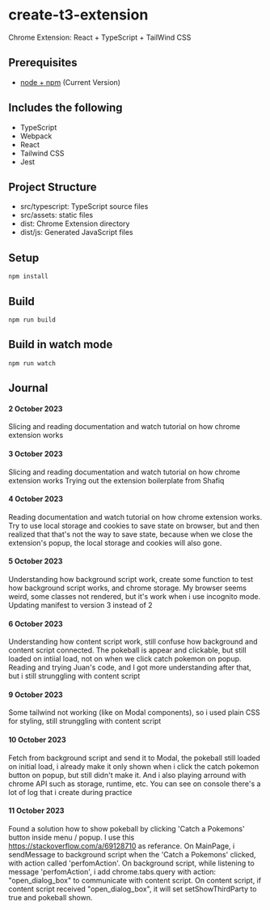 # create-t3-extension

Chrome Extension: React + TypeScript + TailWind CSS

## Prerequisites

- [node + npm](https://nodejs.org/) (Current Version)

## Includes the following

- TypeScript
- Webpack
- React
- Tailwind CSS
- Jest

## Project Structure

- src/typescript: TypeScript source files
- src/assets: static files
- dist: Chrome Extension directory
- dist/js: Generated JavaScript files

## Setup

```
npm install
```

## Build

```
npm run build
```

## Build in watch mode

```
npm run watch
```

## Journal

#### 2 October 2023

Slicing and reading documentation and watch tutorial on how chrome extension works

#### 3 October 2023

Slicing and reading documentation and watch tutorial on how chrome extension works
Trying out the extension boilerplate from Shafiq

#### 4 October 2023

Reading documentation and watch tutorial on how chrome extension works.
Try to use local storage and cookies to save state on browser, but and then realized that that's not the way to save state, because when we close the extension's popup, the local storage and cookies will also gone.

#### 5 October 2023

Understanding how background script work, create some function to test how background script works, and chrome storage.
My browser seems weird, some classes not rendered, but it's work when i use incognito mode.
Updating manifest to version 3 instead of 2

#### 6 October 2023

Understanding how content script work, still confuse how background and content script connected.
The pokeball is appear and clickable, but still loaded on intiial load, not on when we click catch pokemon on popup.
Reading and trying Juan's code, and I got more understanding after that, but i still strunggling with content script

#### 9 October 2023

Some tailwind not working (like on Modal components), so i used plain CSS for styling, still strunggling with content script

#### 10 October 2023

Fetch from background script and send it to Modal, the pokeball still loaded on initial load, i already make it only shown when i click the catch pokemon button on popup, but still didn't make it. And i also playing arround with chrome API such as storage, runtime, etc. You can see on console there's a lot of log that i create during practice

#### 11 October 2023

Found a solution how to show pokeball by clicking 'Catch a Pokemons' button inside menu / popup. I use this https://stackoverflow.com/a/69128710 as referance. On MainPage, i sendMessage to background script when the 'Catch a Pokemons' clicked, with action called 'perfomAction'. On background script, while listening to message 'perfomAction', i add chrome.tabs.query with action: "open_dialog_box" to communicate with content script. On content script, if content script received "open_dialog_box", it will set setShowThirdParty to true and pokeball shown.
